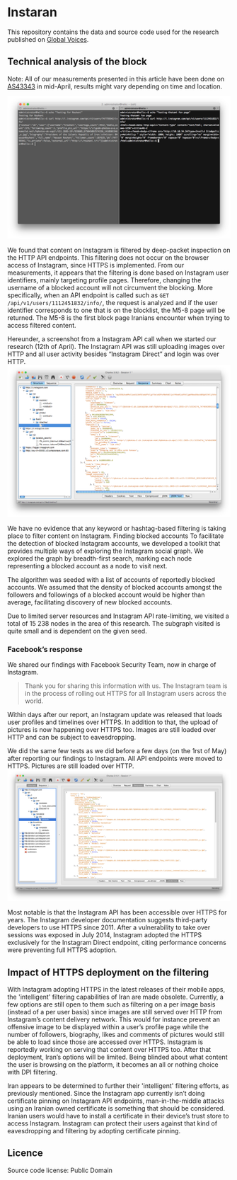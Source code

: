 # Instaran

This repository contains the data and source code used for the research published on [Global Voices](ADD_LINK).

## Technical analysis of the block

Note: All of our measurements presented in this article have been done on [AS43343](https://ipinfo.io/AS43343) in mid-April, results might vary depending on time and location.

![](screenshots/Blockpages.png) 

We found that content on Instagram is filtered by deep-packet inspection on the HTTP API endpoints. This filtering does not occur on the browser access of Instagram, since HTTPS is implemented. From our measurements, it appears that the filtering is done based on Instagram user identifiers, mainly targeting profile pages. Therefore, changing the username of a blocked account will not circumvent the blocking. More specifically, when an API endpoint is called such as `GET /api/v1/users/1112451832/info/`, the request is analyzed and if the user identifier corresponds to one that is on the blocklist, the M5-8 page will be returned. The M5-8 is the first block page Iranians encounter when trying to access filtered content.

Hereunder, a screenshot from a Instagram API call when we started our research (12th of April). The Instagram API was still uploading images over HTTP and all user activity besides “Instagram Direct” and login was over HTTP.
![](screenshots/Instagram610-12AprilEndpoints.png)

We have no evidence that any keyword or hashtag-based filtering is taking place to filter content on Instagram.
Finding blocked accounts
To facilitate the detection of blocked Instagram accounts, we developed a toolkit that provides multiple ways of exploring the Instagram social graph. We explored the graph by breadth-first search, marking each node representing a blocked account as a node to visit next.

The algorithm was seeded with a list of accounts of reportedly blocked accounts. We assumed that the density of blocked accounts amongst the followers and followings of a blocked account would be higher than average, facilitating discovery of new blocked accounts.

Due to limited server resources and Instagram API rate-limiting, we visited a total of 15 238 nodes in the area of this research. The subgraph visited is quite small and is dependent on the given seed.

### Facebook’s response

We shared our findings with Facebook Security Team, now in charge of Instagram.

> Thank you for sharing this information with us. The Instagram team is in the process of rolling out HTTPS for all Instagram users across the world.

Within days after our report, an Instagram update was released that loads user profiles and timelines over HTTPS. In addition to that, the upload of pictures is now happening over HTTPS too. Images are still loaded over HTTP and can be subject to eavesdropping.


We did the same few tests as we did before a few days (on the 1rst of May) after reporting our findings to Instagram. All API endpoints were moved to HTTPS. Pictures are still loaded over HTTP.
![](screenshots/SwitchToHTTPSEndpointsMay.png)

Most notable is that the Instagram API has been accessible over HTTPS for years. The Instagram developer documentation suggests third-party developers to use HTTPS since 2011. After a vulnerability to take over sessions was exposed in July 2014, Instagram adopted the HTTPS exclusively for the Instagram Direct endpoint, citing performance concerns were preventing full HTTPS adoption.

## Impact of HTTPS deployment on the filtering

With Instagram adopting HTTPS in the latest releases of their mobile apps, the 'intelligent' filtering capabilities of Iran are made obsolete. Currently, a few options are still open to them such as filtering on a per image basis (instead of a per user basis) since images are still served over HTTP from Instagram’s content delivery network. This would for instance prevent an offensive image to be displayed within a user’s profile page while the number of followers, biography, likes and comments of pictures would still be able to load since those are accessed over HTTPS. Instagram is reportedly working on serving that content over HTTPS too. After that deployment, Iran’s options will be limited. Being blinded about what content the user is browsing on the platform, it becomes an all or nothing choice with DPI filtering.

Iran appears to be determined to further their 'intelligent' filtering efforts, as previously mentioned. Since the Instagram app currently isn’t doing certificate pinning on Instagram API endpoints, man-in-the-middle attacks using an Iranian owned certificate is something that should be considered. Iranian users would have to install a certificate in their device’s trust store to access Instagram. Instagram can protect their users against that kind of eavesdropping and filtering by adopting certificate pinning.

## Licence

Source code license: Public Domain